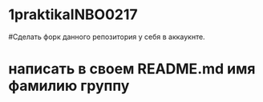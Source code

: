 # 1praktikaINBO0217

#Сделать форк данного репозитория у себя в аккаукнте.
# написать в своем README.md имя фамилию группу 

